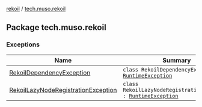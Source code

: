 [rekoil](../index.md) / [tech.muso.rekoil](./index.md)

## Package tech.muso.rekoil

### Exceptions

| Name | Summary |
|---|---|
| [RekoilDependencyException](-rekoil-dependency-exception/index.md) | `class RekoilDependencyException : `[`RuntimeException`](https://kotlinlang.org/api/latest/jvm/stdlib/kotlin/-runtime-exception/index.html) |
| [RekoilLazyNodeRegistrationException](-rekoil-lazy-node-registration-exception/index.md) | `class RekoilLazyNodeRegistrationException : `[`RuntimeException`](https://kotlinlang.org/api/latest/jvm/stdlib/kotlin/-runtime-exception/index.html) |
